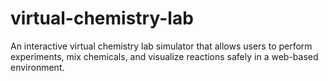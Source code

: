 # virtual-chemistry-lab
An interactive virtual chemistry lab simulator that allows users to perform experiments, mix chemicals, and visualize reactions safely in a web-based environment.
